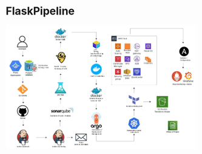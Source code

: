 # FlaskPipeline
<img src="https://github.com/MatveyGuralskiy/FlaskPipeline/blob/main/Screens/Demonstration.jpeg?raw=true">
